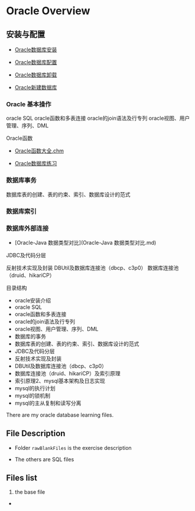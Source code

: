 # Oracle Overview

## 安装与配置



- [Oracle数据库安装](Oracle数据库安装.md)

- [Oracle数据库配置](Oracle数据库配置.md)

- [Oracle数据库卸载](Oracle数据库卸载.md)



- [Oracle新建数据库](Oracle新建数据库.md)



### Oracle 基本操作





oracle SQL
oracle函数和多表连接
oracle的join语法及行专列
oracle视图、用户管理、序列、DML



Oracle函数

- [Oracle函数大全.chm](Oracle函数大全.chm)







- [Oracle数据库练习](Oracle数据库练习.md)






### 数据库事务



数据库表的创建、表的约束、索引、数据库设计的范式



### 数据库索引







### 数据库外部连接



- [Oracle-Java 数据类型对比](Oracle-Java 数据类型对比.md)





JDBC及代码分层

反射技术实现及封装
DBUtil及数据库连接池（dbcp、c3p0）
数据库连接池（druid、hikariCP）




目录结构

- oracle安装介绍
- oracle SQL
- oracle函数和多表连接
- oracle的join语法及行专列
- oracle视图、用户管理、序列、DML
- 数据库的事务
- 数据库表的创建、表的约束、索引、数据库设计的范式
- JDBC及代码分层
- 反射技术实现及封装
- DBUtil及数据库连接池（dbcp、c3p0）
- 数据库连接池（druid、hikariCP）及索引原理
- 索引原理2、mysql基本架构及日志实现
- mysql的执行计划
- mysql的锁机制
- mysql的主从复制和读写分离



There are my oracle database learning files.



## File Description

- Folder `rawBlankFiles` is the exercise description 

- The others are SQL files



## Files list

1.  the base file

- 